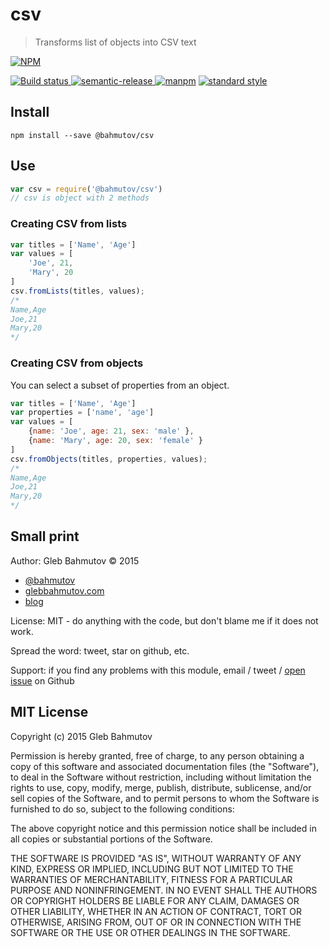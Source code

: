 # csv
> Transforms list of objects into CSV text

[![NPM][csv-icon] ][csv-url]

[![Build status][csv-ci-image] ][csv-ci-url]
[![semantic-release][semantic-image] ][semantic-url]
[![manpm](https://img.shields.io/badge/manpm-%E2%9C%93-3399ff.svg)](https://github.com/bahmutov/manpm)
[![standard style](https://img.shields.io/badge/code%20style-standard-brightgreen.svg)](http://standardjs.com/)

## Install

    npm install --save @bahmutov/csv

## Use

```js
var csv = require('@bahmutov/csv')
// csv is object with 2 methods
```

### Creating CSV from lists

```js
var titles = ['Name', 'Age']
var values = [
    'Joe', 21,
    'Mary', 20
] 
csv.fromLists(titles, values);
/*
Name,Age
Joe,21
Mary,20
*/
```

### Creating CSV from objects

You can select a subset of properties from an object.

```js
var titles = ['Name', 'Age']
var properties = ['name', 'age']
var values = [
    {name: 'Joe', age: 21, sex: 'male' },
    {name: 'Mary', age: 20, sex: 'female' }
] 
csv.fromObjects(titles, properties, values);
/*
Name,Age
Joe,21
Mary,20
*/
```

## Small print

Author: Gleb Bahmutov &copy; 2015

* [@bahmutov](https://twitter.com/bahmutov)
* [glebbahmutov.com](http://glebbahmutov.com)
* [blog](http://glebbahmutov.com/blog/)

License: MIT - do anything with the code, but don't blame me if it does not work.

Spread the word: tweet, star on github, etc.

Support: if you find any problems with this module, email / tweet /
[open issue][issues] on Github

[issues]: https://github.com/bahmutov/csv/issues

## MIT License

Copyright (c) 2015 Gleb Bahmutov

Permission is hereby granted, free of charge, to any person
obtaining a copy of this software and associated documentation
files (the "Software"), to deal in the Software without
restriction, including without limitation the rights to use,
copy, modify, merge, publish, distribute, sublicense, and/or sell
copies of the Software, and to permit persons to whom the
Software is furnished to do so, subject to the following
conditions:

The above copyright notice and this permission notice shall be
included in all copies or substantial portions of the Software.

THE SOFTWARE IS PROVIDED "AS IS", WITHOUT WARRANTY OF ANY KIND,
EXPRESS OR IMPLIED, INCLUDING BUT NOT LIMITED TO THE WARRANTIES
OF MERCHANTABILITY, FITNESS FOR A PARTICULAR PURPOSE AND
NONINFRINGEMENT. IN NO EVENT SHALL THE AUTHORS OR COPYRIGHT
HOLDERS BE LIABLE FOR ANY CLAIM, DAMAGES OR OTHER LIABILITY,
WHETHER IN AN ACTION OF CONTRACT, TORT OR OTHERWISE, ARISING
FROM, OUT OF OR IN CONNECTION WITH THE SOFTWARE OR THE USE OR
OTHER DEALINGS IN THE SOFTWARE.

[csv-icon]: https://nodei.co/npm/@bahmutov/csv.png?downloads=true
[csv-url]: https://npmjs.org/package/@bahmutov/csv
[csv-ci-image]: https://travis-ci.org/bahmutov/csv.png?branch=master
[csv-ci-url]: https://travis-ci.org/bahmutov/csv
[semantic-image]: https://img.shields.io/badge/%20%20%F0%9F%93%A6%F0%9F%9A%80-semantic--release-e10079.svg
[semantic-url]: https://github.com/semantic-release/semantic-release
